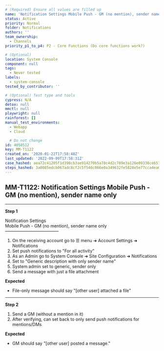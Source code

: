 ```yaml
---
# (Required) Ensure all values are filled up
name: 'Notification Settings Mobile Push - GM (no mention), sender name only'
status: Active
priority: Normal
folder: Notifications
authors: ''
team_ownership:
  - Channels
priority_p1_to_p4: P2 - Core Functions (Do core functions work?)

# (Optional)
location: System Console
component: null
tags:
  - Never tested
labels:
  - system-console
tested_by_contributor: ''

# (Optional) Test type and tools
cypress: N/A
detox: null
mmctl: null
playwright: null
rainforest: []
manual_test_environments:
  - Webapp
  - Cloud

  # Do not change
id: 4058512
key: MM-T1122
created_on: '2020-01-22T17:58:48Z'
last_updated: '2022-09-09T17:58:31Z'
case_hashed: aea72c41205f1d398cb3ae914270b5a78c4d2c789e3a126e09338ce6575a724df5d3d34daaf5463542c6327169f2ec5e
steps_hashed: 3a0085edcb067adc8cf2c5f546c066e0a349632fe5828e5e77cca4ea66a8f4a20c51cdf18b066e03973162d3a9f1a62c
---
```


<!-- (Auto-generated) Based on frontmatter's "key" and "name" -->

## MM-T1122: Notification Settings Mobile Push - GM (no mention), sender name only

---

**Step 1**

Notification Settings\
Mobile Push - GM (no mention), sender name only\
–––––––––––––––––––––––––

1. On the receiving account go to ☰ menu ➜ Account Settings ➜ Notifications
2. Set push notifications to "For all activity"
3. As an Admin go to System Console ➜ Site Configuration ➜ Notifications
4. Set to "Generic description with only sender name"
5. System admin set to generic, sender only
6. Send a message with just a file attachment

**Expected**

- File-only message should say "\[other user] attached a file"

---

**Step 2**

1. Send a GM (without a mention in it)
2. After verifying, can set back to only send push notifications for mentions/DMs

**Expected**

- GM should say "\[other user] posted a message."

